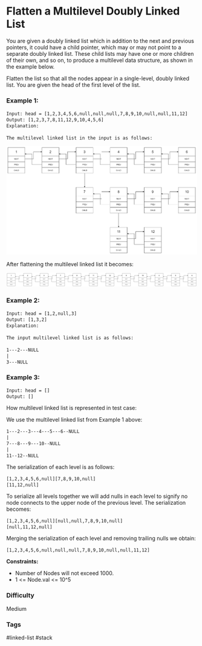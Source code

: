 # Flatten a Multilevel Doubly Linked List

You are given a doubly linked list which in addition to the next and previous pointers, it could have a child pointer, which may or may not point to a separate doubly linked list. These child lists may have one or more children of their own, and so on, to produce a multilevel data structure, as shown in the example below.

Flatten the list so that all the nodes appear in a single-level, doubly linked list. You are given the head of the first level of the list.

### Example 1:

```
Input: head = [1,2,3,4,5,6,null,null,null,7,8,9,10,null,null,11,12]
Output: [1,2,3,7,8,11,12,9,10,4,5,6]
Explanation:

The multilevel linked list in the input is as follows:
```

![430](./430.png)

After flattening the multilevel linked list it becomes:

![431](./430-1.png)

### Example 2:

```
Input: head = [1,2,null,3]
Output: [1,3,2]
Explanation:

The input multilevel linked list is as follows:

1---2---NULL
|
3---NULL
```

### Example 3:

```
Input: head = []
Output: []
```

How multilevel linked list is represented in test case:

We use the multilevel linked list from Example 1 above:

```
1---2---3---4---5---6--NULL
|
7---8---9---10--NULL
|
11--12--NULL
```

The serialization of each level is as follows:

```
[1,2,3,4,5,6,null][7,8,9,10,null]
[11,12,null]
```

To serialize all levels together we will add nulls in each level to signify no node connects to the upper node of the previous level. The serialization becomes:

```
[1,2,3,4,5,6,null][null,null,7,8,9,10,null]
[null,11,12,null]
```

Merging the serialization of each level and removing trailing nulls we obtain:

```
[1,2,3,4,5,6,null,null,null,7,8,9,10,null,null,11,12]
```

**Constraints:**

- Number of Nodes will not exceed 1000.
- 1 <= Node.val <= 10^5

### Difficulty

Medium

### Tags

#linked-list #stack
